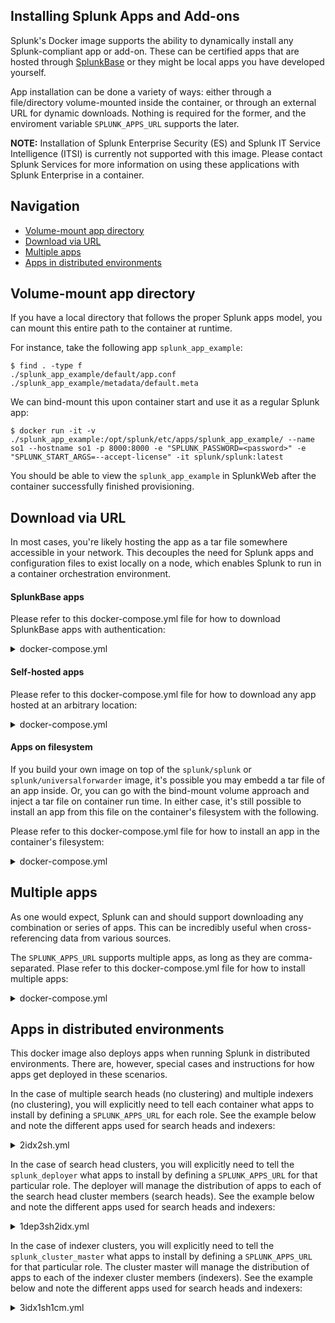 ## Installing Splunk Apps and Add-ons
Splunk's Docker image supports the ability to dynamically install any Splunk-compliant app or add-on. These can be certified apps that are hosted through [SplunkBase](https://splunkbase.splunk.com/) or they might be local apps you have developed yourself.

App installation can be done a variety of ways: either through a file/directory volume-mounted inside the container, or through an external URL for dynamic downloads. Nothing is required for the former, and the enviroment variable `SPLUNK_APPS_URL` supports the later.

**NOTE:** Installation of Splunk Enterprise Security (ES) and Splunk IT Service Intelligence (ITSI) is currently not supported with this image. Please contact Splunk Services for more information on using these applications with Splunk Enterprise in a container.

## Navigation

* [Volume-mount app directory](#volume-mount-app-directory)
* [Download via URL](#download-via-url)
* [Multiple apps](@multiple-apps)
* [Apps in distributed environments](#apps-in-distributed-environments)

## Volume-mount app directory
If you have a local directory that follows the proper Splunk apps model, you can mount this entire path to the container at runtime.

For instance, take the following app `splunk_app_example`:
```
$ find . -type f
./splunk_app_example/default/app.conf
./splunk_app_example/metadata/default.meta
```

We can bind-mount this upon container start and use it as a regular Splunk app:
```
$ docker run -it -v ./splunk_app_example:/opt/splunk/etc/apps/splunk_app_example/ --name so1 --hostname so1 -p 8000:8000 -e "SPLUNK_PASSWORD=<password>" -e "SPLUNK_START_ARGS=--accept-license" -it splunk/splunk:latest
```

You should be able to view the `splunk_app_example` in SplunkWeb after the container successfully finished provisioning.

## Download via URL
In most cases, you're likely hosting the app as a tar file somewhere accessible in your network. This decouples the need for Splunk apps and configuration files to exist locally on a node, which enables Splunk to run in a container orchestration environment.

#### SplunkBase apps
Please refer to this docker-compose.yml file for how to download SplunkBase apps with authentication:
<details><summary>docker-compose.yml</summary><p>

```
version: "3.6"

services:
  so1:
    image: ${SPLUNK_IMAGE:-splunk/splunk:latest}
    hostname: so1
    environment:
      - SPLUNK_START_ARGS=--accept-license
      - SPLUNK_APPS_URL=https://splunkbase.splunk.com/app/2890/release/4.1.0/download
      - SPLUNKBASE_USERNAME=<sb-username>
      - SPLUNKBASE_PASSWORD=<sb-password>
      - SPLUNK_PASSWORD=<password>
    ports:
      - 8000
```
</p></details>

#### Self-hosted apps
Please refer to this docker-compose.yml file for how to download any app hosted at an arbitrary location:
<details><summary>docker-compose.yml</summary><p>

```
version: "3.6"

services:
  so1:
    image: ${SPLUNK_IMAGE:-splunk/splunk:latest}
    hostname: so1
    environment:
      - SPLUNK_START_ARGS=--accept-license
      - SPLUNK_APPS_URL=https://webserver/apps/app.spl
      - SPLUNK_PASSWORD=<password>
    ports:
      - 8000
```
</p></details>

#### Apps on filesystem
If you build your own image on top of the `splunk/splunk` or `splunk/universalforwarder` image, it's possible you may embedd a tar file of an app inside. Or, you can go with the bind-mount volume approach and inject a tar file on container run time. In either case, it's still possible to install an app from this file on the container's filesystem with the following.

Please refer to this docker-compose.yml file for how to install an app in the container's filesystem:
<details><summary>docker-compose.yml</summary><p>

```
version: "3.6"

services:
  so1:
    image: ${SPLUNK_IMAGE:-splunk/splunk:latest}
    hostname: so1
    environment:
      - SPLUNK_START_ARGS=--accept-license
      - SPLUNK_APPS_URL=/tmp/app.tgz
      - SPLUNK_PASSWORD=<password>
    ports:
      - 8000
```
</p></details>

## Multiple apps
As one would expect, Splunk can and should support downloading any combination or series of apps. This can be incredibly useful when cross-referencing data from various sources.

The `SPLUNK_APPS_URL` supports multiple apps, as long as they are comma-separated. Plase refer to this docker-compose.yml file for how to install multiple apps:
<details><summary>docker-compose.yml</summary><p>

```
version: "3.6"

services:
  so1:
    image: ${SPLUNK_IMAGE:-splunk/splunk:latest}
    hostname: so1
    environment:
      - SPLUNK_START_ARGS=--accept-license
      - SPLUNK_APPS_URL=/tmp/app.tgz,https://webserver/apps/app.spl,https://splunkbase.splunk.com/app/2890/release/4.1.0/download
      - SPLUNKBASE_USERNAME=<sb-username>
      - SPLUNKBASE_PASSWORD=<sb-password>
      - SPLUNK_PASSWORD=<password>
    ports:
      - 8000
```
</p></details>

## Apps in distributed environments
This docker image also deploys apps when running Splunk in distributed environments. There are, however, special cases and instructions for how apps get deployed in these scenarios.

In the case of multiple search heads (no clustering) and multiple indexers (no clustering), you will explicitly need to tell each container what apps to install by defining a `SPLUNK_APPS_URL` for each role. See the example below and note the different apps used for search heads and indexers:

<details><summary>2idx2sh.yml</summary><p>

```
version: "3.6"

networks:
  splunknet:
    driver: bridge
    attachable: true

services:
  sh1:
    networks:
      splunknet:
        aliases:
          - sh1
    image: ${SPLUNK_IMAGE:-splunk/splunk:latest}
    command: start
    hostname: sh1
    container_name: sh1
    environment:
      - SPLUNK_START_ARGS=--accept-license
      - SPLUNK_INDEXER_URL=idx1,idx2
      - SPLUNK_SEARCH_HEAD_URL=sh1,sh2
      - SPLUNK_ROLE=splunk_search_head
      - SPLUNK_APPS_URL=https://webserver/apps/appA.tgz
      - SPLUNK_PASSWORD
    ports:
      - 8000

  sh2:
    networks:
      splunknet:
        aliases:
          - sh2
    image: ${SPLUNK_IMAGE:-splunk/splunk:latest}
    command: start
    hostname: sh2
    container_name: sh2
    environment:
      - SPLUNK_START_ARGS=--accept-license
      - SPLUNK_INDEXER_URL=idx1,idx2
      - SPLUNK_SEARCH_HEAD_URL=sh1,sh2
      - SPLUNK_ROLE=splunk_search_head
      - SPLUNK_APPS_URL=https://webserver/apps/appA.tgz
      - SPLUNK_PASSWORD
    ports:
      - 8000

  idx1:
    networks:
      splunknet:
        aliases:
          - idx1
    image: ${SPLUNK_IMAGE:-splunk/splunk:latest}
    command: start
    hostname: idx1 
    container_name: idx1
    environment:
      - SPLUNK_START_ARGS=--accept-license
      - SPLUNK_INDEXER_URL=idx1,idx2
      - SPLUNK_SEARCH_HEAD_URL=sh1,sh2
      - SPLUNK_ROLE=splunk_indexer
      - SPLUNK_APPS_URL=https://webserver/apps/appB.tgz,https://webserver/apps/appC.tgz
      - SPLUNK_PASSWORD
    ports:
      - 8000

  idx2:
    networks:
      splunknet:
        aliases:
          - idx2
    image: ${SPLUNK_IMAGE:-splunk/splunk:latest}
    command: start
    hostname: idx2
    container_name: idx2
    environment:
      - SPLUNK_START_ARGS=--accept-license
      - SPLUNK_INDEXER_URL=idx1,idx2
      - SPLUNK_SEARCH_HEAD_URL=sh1,sh2
      - SPLUNK_ROLE=splunk_indexer
      - SPLUNK_APPS_URL=https://webserver/apps/appB.tgz,https://webserver/apps/appC.tgz
      - SPLUNK_PASSWORD
    ports:
      - 8000
```
</p></details>

In the case of search head clusters, you will explicitly need to tell the `splunk_deployer` what apps to install by defining a `SPLUNK_APPS_URL` for that particular role. The deployer will manage the distribution of apps to each of the search head cluster members (search heads). See the example below and note the different apps used for search heads and indexers:

<details><summary>1dep3sh2idx.yml</summary><p>

```
version: "3.6"

networks:
  splunknet:
    driver: bridge
    attachable: true

services:
  dep1:
    networks:
      splunknet:
        aliases:
          - dep1
    image: ${SPLUNK_IMAGE:-splunk/splunk:latest}
    command: start
    hostname: dep1
    container_name: dep1
    environment:
      - SPLUNK_START_ARGS=--accept-license
      - SPLUNK_INDEXER_URL=idx1,idx2
      - SPLUNK_SEARCH_HEAD_URL=sh2,sh3
      - SPLUNK_SEARCH_HEAD_CAPTAIN_URL=sh1
      - SPLUNK_DEPLOYER_URL=dep1
      - SPLUNK_ROLE=splunk_deployer
      - SPLUNK_APPS_URL=https://webserver/apps/appA.tgz,https://webserver/apps/appB.tgz
    ports:
      - 8000

  sh1:
    networks:
      splunknet:
        aliases:
          - sh1
    image: ${SPLUNK_IMAGE:-splunk/splunk:latest}
    command: start
    hostname: sh1
    container_name: sh1
    environment:
      - SPLUNK_START_ARGS=--accept-license
      - SPLUNK_INDEXER_URL=idx1,idx2
      - SPLUNK_SEARCH_HEAD_URL=sh2,sh3
      - SPLUNK_SEARCH_HEAD_CAPTAIN_URL=sh1
      - SPLUNK_DEPLOYER_URL=dep1
      - SPLUNK_ROLE=splunk_search_head_captain
    ports:
      - 8000

  sh2:
    networks:
      splunknet:
        aliases:
          - sh2
    image: ${SPLUNK_IMAGE:-splunk/splunk:latest}
    command: start
    hostname: sh2
    container_name: sh2
    environment:
      - SPLUNK_START_ARGS=--accept-license
      - SPLUNK_INDEXER_URL=idx1,idx2
      - SPLUNK_SEARCH_HEAD_URL=sh2,sh3
      - SPLUNK_SEARCH_HEAD_CAPTAIN_URL=sh1
      - SPLUNK_DEPLOYER_URL=dep1
      - SPLUNK_ROLE=splunk_search_head
    ports:
      - 8000

  sh3:
    networks:
      splunknet:
        aliases:
          - sh3
    image: ${SPLUNK_IMAGE:-splunk/splunk:latest}
    command: start
    hostname: sh3
    container_name: sh3
    environment:
      - SPLUNK_START_ARGS=--accept-license
      - SPLUNK_INDEXER_URL=idx1,idx2
      - SPLUNK_SEARCH_HEAD_URL=sh2,sh3
      - SPLUNK_SEARCH_HEAD_CAPTAIN_URL=sh1
      - SPLUNK_DEPLOYER_URL=dep1
      - SPLUNK_ROLE=splunk_search_head
    ports:
      - 8000

  idx1:
    networks:
      splunknet:
        aliases:
          - idx1
    image: ${SPLUNK_IMAGE:-splunk/splunk:latest}
    command: start
    hostname: idx1
    container_name: idx1
    environment:
      - SPLUNK_START_ARGS=--accept-license
      - SPLUNK_INDEXER_URL=idx1,idx2
      - SPLUNK_SEARCH_HEAD_URL=sh2,sh3
      - SPLUNK_SEARCH_HEAD_CAPTAIN_URL=sh1
      - SPLUNK_DEPLOYER_URL=dep1
      - SPLUNK_ROLE=splunk_indexer
    ports:
      - 8000

  idx2:
    networks:
      splunknet:
        aliases:
          - idx2
    image: ${SPLUNK_IMAGE:-splunk/splunk:latest}
    command: start
    hostname: idx2
    container_name: idx2
    environment:
      - SPLUNK_START_ARGS=--accept-license
      - SPLUNK_INDEXER_URL=idx1,idx2
      - SPLUNK_SEARCH_HEAD_URL=sh2,sh3
      - SPLUNK_SEARCH_HEAD_CAPTAIN_URL=sh1
      - SPLUNK_DEPLOYER_URL=dep1
      - SPLUNK_ROLE=splunk_indexer
    ports:
      - 8000    
```
</p></details>

In the case of indexer clusters, you will explicitly need to tell the `splunk_cluster_master` what apps to install by defining a `SPLUNK_APPS_URL` for that particular role. The cluster master will manage the distribution of apps to each of the indexer cluster members (indexers). See the example below and note the different apps used for search heads and indexers:

<details><summary>3idx1sh1cm.yml</summary><p>

```
version: "3.6"

networks:
  splunknet:
    driver: bridge
    attachable: true

services:
  sh1:
    networks:
      splunknet:
        aliases:
          - sh1
    image: ${SPLUNK_IMAGE:-splunk/splunk:latest}
    command: start
    hostname: sh1
    container_name: sh1
    environment:
      - SPLUNK_START_ARGS=--accept-license
      - SPLUNK_INDEXER_URL=idx1,idx2,idx3
      - SPLUNK_SEARCH_HEAD_URL=sh1
      - SPLUNK_CLUSTER_MASTER_URL=cm1
      - SPLUNK_ROLE=splunk_search_head
      - SPLUNK_PASSWORD
    ports:
      - 8000

  cm1:
    networks:
      splunknet:
        aliases:
          - cm1
    image: ${SPLUNK_IMAGE:-splunk/splunk:latest}
    command: start
    hostname: cm1
    container_name: cm1
    environment:
      - SPLUNK_START_ARGS=--accept-license
      - SPLUNK_INDEXER_URL=idx1,idx2,idx3
      - SPLUNK_SEARCH_HEAD_URL=sh1
      - SPLUNK_CLUSTER_MASTER_URL=cm1
      - SPLUNK_ROLE=splunk_cluster_master
      - SPLUNK_APPS_URL=https://webserver/apps/appA.tgz,https://webserver/apps/appB.tgz
      - SPLUNK_PASSWORD
    ports:
      - 8000

  idx1:
    networks:
      splunknet:
        aliases:
          - idx1
    image: ${SPLUNK_IMAGE:-splunk/splunk:latest}
    command: start
    hostname: idx1
    container_name: idx1
    environment:
      - SPLUNK_START_ARGS=--accept-license
      - SPLUNK_INDEXER_URL=idx1,idx2,idx3
      - SPLUNK_SEARCH_HEAD_URL=sh1
      - SPLUNK_CLUSTER_MASTER_URL=cm1
      - SPLUNK_ROLE=splunk_indexer
      - SPLUNK_PASSWORD
    ports:
      - 8000

  idx2:
    networks:
      splunknet:
        aliases:
          - idx2
    image: ${SPLUNK_IMAGE:-splunk/splunk:latest}
    command: start
    hostname: idx2
    container_name: idx2
    environment:
      - SPLUNK_START_ARGS=--accept-license
      - SPLUNK_INDEXER_URL=idx1,idx2,idx3
      - SPLUNK_SEARCH_HEAD_URL=sh1
      - SPLUNK_CLUSTER_MASTER_URL=cm1
      - SPLUNK_ROLE=splunk_indexer
      - SPLUNK_PASSWORD
    ports:
      - 8000

  idx3:
    networks:
      splunknet:
        aliases:
          - idx3
    image: ${SPLUNK_IMAGE:-splunk/splunk:latest}
    command: start
    hostname: idx3
    container_name: idx3
    environment:
      - SPLUNK_START_ARGS=--accept-license
      - SPLUNK_INDEXER_URL=idx1,idx2,idx3
      - SPLUNK_SEARCH_HEAD_URL=sh1,sh2,sh3
      - SPLUNK_CLUSTER_MASTER_URL=cm1
      - SPLUNK_ROLE=splunk_indexer
      - SPLUNK_PASSWORD
    ports:
      - 8000
```
</p></details>
